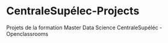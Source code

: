 # CentraleSupélec-Projects
Projets de la formation Master Data Science CentraleSupéléc - Openclassrooms
